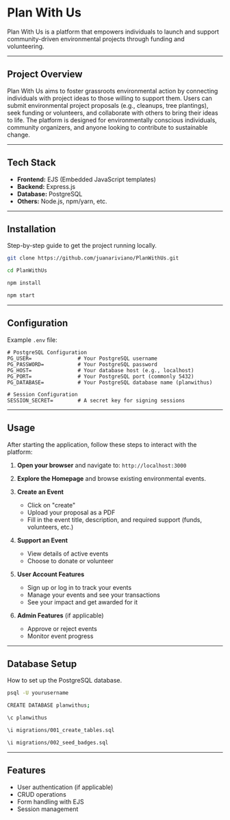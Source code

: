 # Plan With Us

Plan With Us is a platform that empowers individuals to launch and support community-driven environmental projects through funding and volunteering.

---

## Project Overview

Plan With Us aims to foster grassroots environmental action by connecting individuals with project ideas to those willing to support them. Users can submit environmental project proposals (e.g., cleanups, tree plantings), seek funding or volunteers, and collaborate with others to bring their ideas to life. The platform is designed for environmentally conscious individuals, community organizers, and anyone looking to contribute to sustainable change.

---

## Tech Stack

- **Frontend:** EJS (Embedded JavaScript templates)
- **Backend:** Express.js
- **Database:** PostgreSQL
- **Others:** Node.js, npm/yarn, etc.

---

## Installation

Step-by-step guide to get the project running locally.

```bash
git clone https://github.com/juanariviano/PlanWithUs.git

cd PlanWithUs

npm install

npm start
```

---

## Configuration

Example `.env` file:

```
# PostgreSQL Configuration
PG_USER=               # Your PostgreSQL username
PG_PASSWORD=           # Your PostgreSQL password
PG_HOST=               # Your database host (e.g., localhost)
PG_PORT=               # Your PostgreSQL port (commonly 5432)
PG_DATABASE=           # Your PostgreSQL database name (planwithus)

# Session Configuration
SESSION_SECRET=        # A secret key for signing sessions
```

---

## Usage

After starting the application, follow these steps to interact with the platform:

1. **Open your browser** and navigate to:
   `http://localhost:3000`

2. **Explore the Homepage** and browse existing environmental events.

3. **Create an Event**

   - Click on "create"
   - Upload your proposal as a PDF
   - Fill in the event title, description, and required support (funds, volunteers, etc.)

4. **Support an Event**

   - View details of active events
   - Choose to donate or volunteer

5. **User Account Features**

   - Sign up or log in to track your events
   - Manage your events and see your transactions
   - See your impact and get awarded for it

6. **Admin Features** (if applicable)

   - Approve or reject events
   - Monitor event progress

---

## Database Setup

How to set up the PostgreSQL database.

```bash
psql -U yourusername

CREATE DATABASE planwithus;

\c planwithus

\i migrations/001_create_tables.sql

\i migrations/002_seed_badges.sql
```

---

## Features

- User authentication (if applicable)
- CRUD operations
- Form handling with EJS
- Session management
